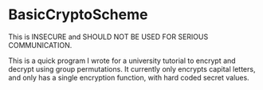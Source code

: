 # BasicCryptoScheme
This is INSECURE and SHOULD NOT BE USED FOR SERIOUS COMMUNICATION. 

This is a quick program I wrote for a university tutorial to encrypt and decrypt using group permutations.
It currently only encrypts capital letters, and only has a single encryption function, with hard coded secret values.
